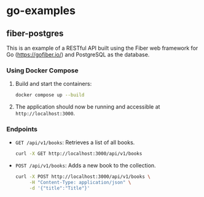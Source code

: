 # go-examples

## fiber-postgres

This is an example of a RESTful API built using the Fiber web framework for Go (https://gofiber.io/) and PostgreSQL as the database.

### Using Docker Compose

1. Build and start the containers:
    ```sh
    docker compose up --build
    ```

1. The application should now be running and accessible at `http://localhost:3000`.
   
### Endpoints

- `GET /api/v1/books`: Retrieves a list of all books.
  ```sh
  curl -X GET http://localhost:3000/api/v1/books
  ```

- `POST /api/v1/books`: Adds a new book to the collection.
  ```sh
  curl -X POST http://localhost:3000/api/v1/books \
       -H "Content-Type: application/json" \
       -d '{"title":"Title"}'
  ```
